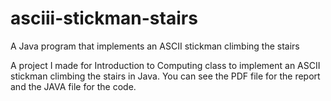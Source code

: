 # asciii-stickman-stairs
A Java program that implements an ASCII stickman climbing the stairs

A project I made for Introduction to Computing class to implement an ASCII stickman climbing the stairs in Java. You can see the PDF file for the report and the JAVA file for the code.

